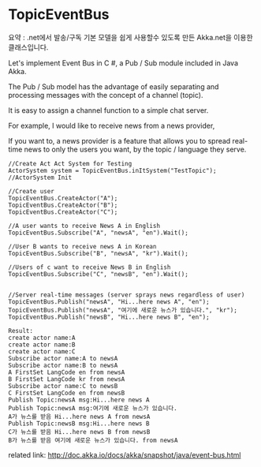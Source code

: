 # TopicEventBus
 
요약 : .net에서 발송/구독 기본 모델을 쉽게 사용할수 있도록 만든 Akka.net을 이용한 클래스입니다.

Let's implement Event Bus in C #, a Pub / Sub module included in Java Akka.

The Pub / Sub model has the advantage of easily separating and processing messages with the concept of a channel (topic).

It is easy to assign a channel function to a simple chat server.

For example, I would like to receive news from a news provider,

If you want to, a news provider is a feature that allows you to spread real-time news to only the users you want, by the topic / language they serve.


```
//Create Act Act System for Testing
ActorSystem system = TopicEventBus.inItSystem("TestTopic"); //ActorSystem Init
 
//Create user
TopicEventBus.CreateActor("A");
TopicEventBus.CreateActor("B");
TopicEventBus.CreateActor("C");
 
//A user wants to receive News A in English
TopicEventBus.Subscribe("A", "newsA", "en").Wait();
 
//User B wants to receive news A in Korean
TopicEventBus.Subscribe("B", "newsA", "kr").Wait();
 
//Users of c want to receive News B in English
TopicEventBus.Subscribe("C", "newsB", "en").Wait();
 
 
//Server real-time messages (server sprays news regardless of user)
TopicEventBus.Publish("newsA", "Hi...here news A", "en");
TopicEventBus.Publish("newsA", "여기에 새로운 뉴스가 있습니다.", "kr");
TopicEventBus.Publish("newsB", "Hi...here news B", "en");

Result:
create actor name:A
create actor name:B
create actor name:C
Subscribe actor name:A to newsA
Subscribe actor name:B to newsA
A FirstSet LangCode en from newsA
B FirstSet LangCode kr from newsA
Subscribe actor name:C to newsB
C FirstSet LangCode en from newsB
Publish Topic:newsA msg:Hi...here news A
Publish Topic:newsA msg:여기에 새로운 뉴스가 있습니다.
A가 뉴스를 받음 Hi...here news A from newsA
Publish Topic:newsB msg:Hi...here news B
C가 뉴스를 받음 Hi...here news B from newsB
B가 뉴스를 받음 여기에 새로운 뉴스가 있습니다. from newsA
```
related link:
http://doc.akka.io/docs/akka/snapshot/java/event-bus.html
